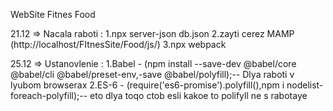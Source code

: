 WebSite Fitnes Food

21.12 => Nacala raboti :
1.npx server-json db.json
2.zayti cerez MAMP (http://localhost/FItnesSite/Food/js/)
3.npx webpack

25.12 => Ustanovlenie :
1.Babel - (npm install --save-dev @babel/core @babel/cli @babel/preset-env,-save @babel/polyfill);-- Dlya raboti v lyubom browserax
2.ES-6 - (require('es6-promise').polyfill(),npm i nodelist-foreach-polyfill);-- eto dlya toqo ctob esli kakoe to polifyll ne s rabotaye
